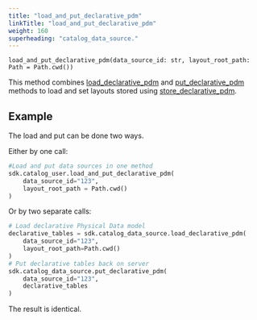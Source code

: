 ```yaml
---
title: "load_and_put_declarative_pdm"
linkTitle: "load_and_put_declarative_pdm"
weight: 160
superheading: "catalog_data_source."
---
```


<!-- TODO -->

``load_and_put_declarative_pdm(data_source_id: str, layout_root_path: Path = Path.cwd())``

This method combines [load_declarative_pdm](../load_declarative_pdm) and [put_declarative_pdm](../put_declarative_pdm) methods to load and set layouts stored using [store_declarative_pdm](../store_declarative_pdm).

## Example

The load and put can be done two ways.

Either by one call:


```python
#Load and put data sources in one method
sdk.catalog_user.load_and_put_declarative_pdm(
    data_source_id="123",
    layout_root_path = Path.cwd()
)
```
Or by two separate calls:

```python
# Load declarative Physical Data model
declarative_tables = sdk.catalog_data_source.load_declarative_pdm(
    data_source_id="123",
    layout_root_path=Path.cwd()
)
# Put declarative tables back on server
sdk.catalog_data_source.put_declarative_pdm(
    data_source_id="123",
    declarative_tables
)
```

The result is identical.
